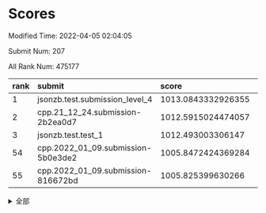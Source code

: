 # Scores

Modified Time: 2022-04-05 02:04:05

Submit Num: 207

All Rank Num: 475177

| rank |               submit               |       score        |       sigma        | pk_num |
| :--- | :--------------------------------- | :----------------- | :----------------- | :----- |
| 1    | jsonzb.test.submission_level_4     | 1013.0843332926355 | 0.8221489913555955 | 9180   |
| 2    | cpp.21_12_24.submission-2b2ea0d7   | 1012.5915024474057 | 0.8176718728823056 | 9186   |
| 3    | jsonzb.test.test_1                 | 1012.493003306147  | 0.8141165234290807 | 9182   |
| 54   | cpp.2022_01_09.submission-5b0e3de2 | 1005.8472424369284 | 0.7330185228376569 | 9184   |
| 55   | cpp.2022_01_09.submission-816672bd | 1005.825399630266  | 0.7278889424244914 | 9179   |


<details>
<summary>全部</summary>

| rank |                 submit                 |       score        |       sigma        | pk_num |
| :--- | :------------------------------------- | :----------------- | :----------------- | :----- |
| 1    | jsonzb.test.submission_level_4         | 1013.0843332926355 | 0.8221489913555955 | 9180   |
| 2    | cpp.21_12_24.submission-2b2ea0d7       | 1012.5915024474057 | 0.8176718728823056 | 9186   |
| 3    | jsonzb.test.test_1                     | 1012.493003306147  | 0.8141165234290807 | 9182   |
| 4    | gobigger.level_3.submission_level_3_18 | 1012.4695640622917 | 0.7886992723853485 | 9181   |
| 5    | gobigger.level_3.submission_level_3_10 | 1012.4047540699704 | 0.7703871952556707 | 9180   |
| 6    | gobigger.level_3.submission_level_3_45 | 1011.4899250987701 | 0.7717820517568965 | 9178   |
| 7    | gobigger.level_3.submission_level_3_21 | 1011.3465355643438 | 0.749380544061231  | 9181   |
| 8    | gobigger.level_3.submission_level_3_5  | 1011.2718523782779 | 0.7749464281146886 | 9175   |
| 9    | gobigger.level_3.submission_level_3_0  | 1010.7908655178628 | 0.7870900644717593 | 9183   |
| 10   | gobigger.level_3.submission_level_3_32 | 1010.7572667689083 | 0.769075882970285  | 9180   |
| 11   | gobigger.level_3.submission_level_3_13 | 1010.721576171262  | 0.7839785043808412 | 9184   |
| 12   | gobigger.level_3.submission_level_3_31 | 1010.6098848430601 | 0.7645325531160911 | 9182   |
| 13   | gobigger.level_3.submission_level_3_15 | 1010.5289027271307 | 0.829694288616937  | 9182   |
| 14   | gobigger.level_3.submission_level_3_36 | 1010.4622221600451 | 0.7590846517998949 | 9181   |
| 15   | gobigger.level_3.submission_level_3_12 | 1010.3917845093098 | 0.7731524935333238 | 9178   |
| 16   | gobigger.level_3.submission_level_3_16 | 1010.3889637365178 | 0.7425383516739322 | 9182   |
| 17   | gobigger.level_3.submission_level_3_11 | 1010.384359747938  | 0.7629070383733335 | 9177   |
| 18   | gobigger.level_3.submission_level_3_49 | 1010.3815221105264 | 0.7665712227602254 | 9185   |
| 19   | gobigger.level_3.submission_level_3_2  | 1010.3606671770013 | 0.7539224433093084 | 9182   |
| 20   | gobigger.level_3.submission_level_3_8  | 1010.3595025687929 | 0.7673790379582515 | 9187   |
| 21   | gobigger.level_3.submission_level_3_37 | 1010.3573266422006 | 0.7863526119723329 | 9183   |
| 22   | gobigger.level_3.submission_level_3_48 | 1010.3448869923469 | 0.7568753000770332 | 9183   |
| 23   | gobigger.level_3.submission_level_3_1  | 1010.2733765693432 | 0.7684862073226579 | 9177   |
| 24   | gobigger.level_3.submission_level_3_4  | 1010.259558235791  | 0.7355473281718367 | 9182   |
| 25   | gobigger.level_3.submission_level_3_44 | 1010.172200341638  | 0.7623853612400499 | 9180   |
| 26   | gobigger.level_3.submission_level_3_19 | 1010.1550276476628 | 0.7581794818047226 | 9181   |
| 27   | gobigger.level_3.submission_level_3_25 | 1010.1052486828916 | 0.7408281697028339 | 9184   |
| 28   | gobigger.level_3.submission_level_3_38 | 1010.0450480797565 | 0.7532998749248125 | 9186   |
| 29   | gobigger.level_3.submission_level_3_35 | 1009.9918961221073 | 0.7506662160934882 | 9180   |
| 30   | gobigger.level_3.submission_level_3_23 | 1009.873922780888  | 0.7614249991711313 | 9179   |
| 31   | gobigger.level_3.submission_level_3_27 | 1009.8439209773953 | 0.746002667901623  | 9183   |
| 32   | gobigger.level_3.submission_level_3_26 | 1009.8205397295583 | 0.75238491965168   | 9186   |
| 33   | gobigger.level_3.submission_level_3_42 | 1009.7383625784261 | 0.7699184895930845 | 9184   |
| 34   | gobigger.level_3.submission_level_3_17 | 1009.6544006081265 | 0.7721893050016237 | 9185   |
| 35   | gobigger.level_3.submission_level_3_28 | 1009.5734399306448 | 0.7445843848748159 | 9186   |
| 36   | gobigger.level_3.submission_level_3_20 | 1009.5259241317791 | 0.7442841190544439 | 9186   |
| 37   | gobigger.level_3.submission_level_3_22 | 1009.4407787912078 | 0.7600224610788073 | 9183   |
| 38   | gobigger.level_3.submission_level_3_47 | 1009.3876832061361 | 0.758830506603192  | 9177   |
| 39   | gobigger.level_3.submission_level_3_30 | 1009.2922290035774 | 0.7473522547459251 | 9179   |
| 40   | gobigger.level_3.submission_level_3_43 | 1009.2611028377208 | 0.7554122908553612 | 9181   |
| 41   | gobigger.level_3.submission_level_3_46 | 1009.203545749346  | 0.7346372958683111 | 9175   |
| 42   | gobigger.level_3.submission_level_3_34 | 1009.2018940696524 | 0.7482211583650069 | 9177   |
| 43   | gobigger.level_3.submission_level_3_41 | 1009.1520381872125 | 0.7521719523392485 | 9185   |
| 44   | gobigger.level_3.submission_level_3_6  | 1009.1364872090936 | 0.7821926579239514 | 9184   |
| 45   | gobigger.level_3.submission_level_3_40 | 1008.888675742919  | 0.7229647743947151 | 9187   |
| 46   | gobigger.level_3.submission_level_3_29 | 1008.8461908357427 | 0.7437766319025177 | 9178   |
| 47   | gobigger.level_3.submission_level_3_7  | 1008.8071402518566 | 0.7373977714956218 | 9178   |
| 48   | gobigger.level_3.submission_level_3_39 | 1008.7706229533549 | 0.7627275253370661 | 9182   |
| 49   | gobigger.level_3.submission_level_3_14 | 1008.7225325973778 | 0.7791237087625581 | 9180   |
| 50   | gobigger.level_3.submission_level_3_24 | 1008.5987716345245 | 0.7327385168196322 | 9179   |
| 51   | gobigger.level_3.submission_level_3_3  | 1008.5969675115472 | 0.7358430656066607 | 9186   |
| 52   | gobigger.level_3.submission_level_3_33 | 1008.3831856997756 | 0.7413440194300716 | 9179   |
| 53   | gobigger.level_3.submission_level_3_9  | 1008.326487263375  | 0.7534098168705173 | 9178   |
| 54   | cpp.2022_01_09.submission-5b0e3de2     | 1005.8472424369284 | 0.7330185228376569 | 9184   |
| 55   | cpp.2022_01_09.submission-816672bd     | 1005.825399630266  | 0.7278889424244914 | 9179   |
| 56   | gobigger.level_1.submission_level_1_5  | 1005.2982545656665 | 0.7159811403191925 | 9184   |
| 57   | gobigger.level_1.submission_level_1_34 | 1004.8509723216519 | 0.7080112517809136 | 9183   |
| 58   | gobigger.level_1.submission_level_1_36 | 1004.8072648083391 | 0.7236320446884887 | 9184   |
| 59   | gobigger.level_1.submission_level_1_28 | 1004.5052312663556 | 0.7249963788681574 | 9186   |
| 60   | gobigger.level_1.submission_level_1_24 | 1004.42508820465   | 0.7115650143673312 | 9183   |
| 61   | gobigger.level_1.submission_level_1_31 | 1004.4169301924538 | 0.7136207957926656 | 9182   |
| 62   | gobigger.level_1.submission_level_1_40 | 1004.3395937608398 | 0.7164189700695376 | 9179   |
| 63   | gobigger.level_1.submission_level_1_49 | 1004.3150539340305 | 0.7096212858479953 | 9185   |
| 64   | gobigger.level_1.submission_level_1_14 | 1004.0471921551646 | 0.7277225556987241 | 9181   |
| 65   | gobigger.level_1.submission_level_1_21 | 1003.9614379295281 | 0.7179531125566343 | 9181   |
| 66   | gobigger.level_1.submission_level_1_32 | 1003.9153432856987 | 0.7201796483449215 | 9184   |
| 67   | gobigger.level_1.submission_level_1_13 | 1003.7949786214192 | 0.7124934810212388 | 9180   |
| 68   | gobigger.level_1.submission_level_1_37 | 1003.739151833319  | 0.7081459010789438 | 9183   |
| 69   | gobigger.level_1.submission_level_1_46 | 1003.6786799568902 | 0.7041062250784274 | 9180   |
| 70   | gobigger.level_1.submission_level_1_11 | 1003.6270755343999 | 0.7192190944481053 | 9178   |
| 71   | gobigger.level_1.submission_level_1_22 | 1003.547185616634  | 0.7180101049242577 | 9183   |
| 72   | gobigger.level_1.submission_level_1_12 | 1003.5340366776641 | 0.723002781544737  | 9184   |
| 73   | gobigger.level_1.submission_level_1_25 | 1003.4744670656386 | 0.7168785783454577 | 9178   |
| 74   | gobigger.level_1.submission_level_1_17 | 1003.4256838647575 | 0.7189810148159336 | 9182   |
| 75   | gobigger.level_1.submission_level_1_3  | 1003.3891598443862 | 0.7179083279658404 | 9182   |
| 76   | gobigger.level_1.submission_level_1_48 | 1003.3613325197152 | 0.7230251232030488 | 9188   |
| 77   | gobigger.level_1.submission_level_1_10 | 1003.3252918413234 | 0.7104776864835431 | 9179   |
| 78   | gobigger.level_1.submission_level_1_39 | 1003.3077087124946 | 0.7170587493486336 | 9183   |
| 79   | gobigger.level_1.submission_level_1_47 | 1003.2957020788735 | 0.7241061243660508 | 9184   |
| 80   | gobigger.level_1.submission_level_1_9  | 1003.2079588929278 | 0.7177144859969409 | 9182   |
| 81   | gobigger.level_1.submission_level_1_41 | 1003.205028628677  | 0.7131208502949092 | 9182   |
| 82   | gobigger.level_1.submission_level_1_4  | 1003.1074014665253 | 0.7053445918355815 | 9183   |
| 83   | gobigger.level_1.submission_level_1_16 | 1003.0940170842248 | 0.710725577422246  | 9181   |
| 84   | gobigger.level_1.submission_level_1_27 | 1003.000493742139  | 0.7055283314104467 | 9182   |
| 85   | gobigger.level_1.submission_level_1_29 | 1002.9992673997746 | 0.7130407389907293 | 9187   |
| 86   | gobigger.level_1.submission_level_1_8  | 1002.9930160797408 | 0.7180098264707759 | 9178   |
| 87   | gobigger.level_1.submission_level_1_35 | 1002.8284100987826 | 0.7093751552527288 | 9187   |
| 88   | gobigger.level_1.submission_level_1_15 | 1002.8044689527371 | 0.7281409415632927 | 9181   |
| 89   | gobigger.level_1.submission_level_1_2  | 1002.7916494617662 | 0.7080879677958767 | 9186   |
| 90   | gobigger.level_1.submission_level_1_23 | 1002.7785373303683 | 0.7232279648589713 | 9183   |
| 91   | gobigger.level_1.submission_level_1_6  | 1002.7778453411704 | 0.7398713896062042 | 9178   |
| 92   | gobigger.level_1.submission_level_1_26 | 1002.7559765027032 | 0.7139684329975782 | 9183   |
| 93   | gobigger.level_1.submission_level_1_33 | 1002.7143026863331 | 0.704806744414635  | 9178   |
| 94   | gobigger.level_1.submission_level_1_45 | 1002.6242675377833 | 0.7149488999955936 | 9182   |
| 95   | gobigger.level_1.submission_level_1_19 | 1002.5554627804465 | 0.7146503492387759 | 9182   |
| 96   | gobigger.level_1.submission_level_1_20 | 1002.5470667476983 | 0.7177927657902018 | 9188   |
| 97   | gobigger.level_1.submission_level_1_44 | 1002.5109357477568 | 0.7193803199256722 | 9183   |
| 98   | gobigger.level_1.submission_level_1_30 | 1002.4869645851427 | 0.7217761987506783 | 9182   |
| 99   | gobigger.level_1.submission_level_1_38 | 1002.4793001206356 | 0.7095528427259238 | 9183   |
| 100  | gobigger.level_1.submission_level_1_42 | 1002.4224904390558 | 0.7186419933337888 | 9178   |
| 101  | gobigger.level_1.submission_level_1_18 | 1002.3159098405397 | 0.7123402164409287 | 9181   |
| 102  | gobigger.level_1.submission_level_1_7  | 1002.1963328882612 | 0.7172419142768007 | 9187   |
| 103  | gobigger.level_1.submission_level_1_43 | 1002.0809210419798 | 0.7097836289597899 | 9182   |
| 104  | gobigger.level_1.submission_level_1_1  | 1001.9298228662938 | 0.7091089382744512 | 9183   |
| 105  | gobigger.level_1.submission_level_1_0  | 1001.6426186495702 | 0.7053856865264951 | 9185   |
| 106  | gobigger.random.submission_random_39   | 997.6477301904416  | 0.706833022827275  | 9186   |
| 107  | gobigger.random.submission_random_27   | 997.5816710375628  | 0.7126166312119565 | 9185   |
| 108  | gobigger.random.submission_random_25   | 997.5778854241009  | 0.6963296623072027 | 9186   |
| 109  | gobigger.random.submission_random_16   | 997.3482986720146  | 0.709871693785687  | 9182   |
| 110  | gobigger.random.submission_random_38   | 997.2888454903689  | 0.7107708609160359 | 9184   |
| 111  | gobigger.random.submission_random_35   | 997.2112917319491  | 0.7053910664141775 | 9182   |
| 112  | gobigger.random.submission_random_49   | 997.0444061110932  | 0.7095555920677109 | 9176   |
| 113  | gobigger.random.submission_random_21   | 996.9901753501431  | 0.7070301908819346 | 9184   |
| 114  | gobigger.random.submission_random_18   | 996.8957075255303  | 0.7169122839522374 | 9184   |
| 115  | gobigger.random.submission_random_37   | 996.8827926231623  | 0.7032084803571111 | 9186   |
| 116  | gobigger.random.submission_random_3    | 996.8052143475342  | 0.7101999195921852 | 9183   |
| 117  | gobigger.random.submission_random_28   | 996.7534685225622  | 0.7214159831801772 | 9180   |
| 118  | gobigger.random.submission_random_34   | 996.7483869014324  | 0.6976256191707353 | 9183   |
| 119  | gobigger.random.submission_random_13   | 996.628778284291   | 0.7068705661362358 | 9186   |
| 120  | gobigger.random.submission_random_45   | 996.5593449994285  | 0.6995621063420003 | 9185   |
| 121  | gobigger.random.submission_random_9    | 996.5022293503519  | 0.705080078186389  | 9185   |
| 122  | gobigger.random.submission_random_31   | 996.4067605000793  | 0.708251290547844  | 9180   |
| 123  | gobigger.random.submission_random_42   | 996.334133239883   | 0.7184198969415071 | 9183   |
| 124  | gobigger.random.submission_random_4    | 996.3088579935395  | 0.7019239153512008 | 9184   |
| 125  | gobigger.random.submission_random_41   | 996.2798461259948  | 0.707008166977823  | 9179   |
| 126  | gobigger.random.submission_random_7    | 996.2486918234522  | 0.705964714850162  | 9184   |
| 127  | gobigger.random.submission_random_1    | 996.2451497739931  | 0.7203276248771923 | 9181   |
| 128  | gobigger.random.submission_random_44   | 996.2272014304491  | 0.715361856838656  | 9181   |
| 129  | gobigger.random.submission_random_14   | 996.2181790963673  | 0.7129145533795581 | 9181   |
| 130  | gobigger.random.submission_random_8    | 996.1008945446073  | 0.7033096209194146 | 9182   |
| 131  | gobigger.random.submission_random_19   | 996.0433251559784  | 0.7041959747910648 | 9185   |
| 132  | gobigger.random.submission_random_0    | 996.0202760789394  | 0.7069098088572234 | 9184   |
| 133  | gobigger.random.submission_random_46   | 995.9982371071562  | 0.6940319565166784 | 9183   |
| 134  | gobigger.random.submission_random_23   | 995.9972640329744  | 0.708341212689721  | 9180   |
| 135  | gobigger.random.submission_random_10   | 995.9916077945112  | 0.7154739850576557 | 9187   |
| 136  | gobigger.random.submission_random_33   | 995.987038062546   | 0.715231585600726  | 9185   |
| 137  | gobigger.random.submission_random_2    | 995.9615205225072  | 0.7181534757857669 | 9179   |
| 138  | gobigger.random.submission_random_22   | 995.9280877887991  | 0.6973543050434061 | 9183   |
| 139  | gobigger.random.submission_random_36   | 995.908931889564   | 0.7205868435340163 | 9186   |
| 140  | gobigger.random.submission_random_30   | 995.8574061555787  | 0.7069940006098321 | 9181   |
| 141  | gobigger.random.submission_random_11   | 995.7496795129641  | 0.7231320207642657 | 9184   |
| 142  | gobigger.random.submission_random_26   | 995.7286508377     | 0.7044585892781312 | 9182   |
| 143  | gobigger.random.submission_random_43   | 995.7180402467039  | 0.698325017143749  | 9177   |
| 144  | gobigger.random.submission_random_48   | 995.6767107109056  | 0.7017955826925666 | 9186   |
| 145  | gobigger.random.submission_random_32   | 995.6273449464302  | 0.7061224055507479 | 9183   |
| 146  | gobigger.random.submission_random_5    | 995.5855535793123  | 0.7186999333140446 | 9185   |
| 147  | gobigger.random.submission_random_20   | 995.4781012618399  | 0.717332379600451  | 9184   |
| 148  | gobigger.random.submission_random_47   | 995.4539553772815  | 0.7032889979981654 | 9181   |
| 149  | gobigger.random.submission_random_12   | 995.3072734551706  | 0.7226426454397752 | 9183   |
| 150  | gobigger.random.submission_random_17   | 995.2754040262201  | 0.7323089396961829 | 9180   |
| 151  | gobigger.random.submission_random_29   | 994.9426982644778  | 0.713635808480774  | 9186   |
| 152  | gobigger.random.submission_random_6    | 994.7488304426653  | 0.719239733934564  | 9181   |
| 153  | gobigger.random.submission_random_15   | 994.7387838498375  | 0.7012074050576448 | 9179   |
| 154  | gobigger.random.submission_random_40   | 994.62842000962    | 0.7230352857048177 | 9181   |
| 155  | gobigger.random.submission_random_24   | 994.4229862537807  | 0.7103182446951312 | 9186   |
| 156  | gobigger.level_2.submission_level_2_20 | 994.3505488571022  | 0.7174955418322061 | 9183   |
| 157  | gobigger.level_2.submission_level_2_27 | 993.9560923063319  | 0.7238103796615822 | 9184   |
| 158  | gobigger.level_2.submission_level_2_6  | 993.8620818018987  | 0.7364862779317622 | 9185   |
| 159  | gobigger.level_2.submission_level_2_0  | 993.6271255666046  | 0.73684924279442   | 9183   |
| 160  | gobigger.level_2.submission_level_2_13 | 993.5880590478661  | 0.7237194802898512 | 9180   |
| 161  | gobigger.level_2.submission_level_2_43 | 993.4350756481833  | 0.7259284716662995 | 9184   |
| 162  | gobigger.level_2.submission_level_2_33 | 992.9381059835205  | 0.7418189468295692 | 9177   |
| 163  | gobigger.level_2.submission_level_2_34 | 992.8797376072062  | 0.7271595973386978 | 9181   |
| 164  | gobigger.level_2.submission_level_2_23 | 992.8661981097798  | 0.7349764932759383 | 9179   |
| 165  | gobigger.level_2.submission_level_2_39 | 992.7330797777955  | 0.7473580683822371 | 9186   |
| 166  | gobigger.level_2.submission_level_2_46 | 992.6381076565319  | 0.7440276212589144 | 9181   |
| 167  | gobigger.level_2.submission_level_2_7  | 992.6372701627215  | 0.7436094338461408 | 9185   |
| 168  | gobigger.level_2.submission_level_2_17 | 992.6157925824403  | 0.7357980910083233 | 9180   |
| 169  | gobigger.level_2.submission_level_2_22 | 992.5375440521052  | 0.738576897234961  | 9180   |
| 170  | gobigger.level_2.submission_level_2_29 | 992.524445881284   | 0.73565029714188   | 9188   |
| 171  | gobigger.level_2.submission_level_2_21 | 992.4904827028632  | 0.7197676765813877 | 9185   |
| 172  | gobigger.level_2.submission_level_2_9  | 992.4036636972941  | 0.7501498068990702 | 9184   |
| 173  | gobigger.level_2.submission_level_2_12 | 992.3660419222567  | 0.7655052783761113 | 9177   |
| 174  | gobigger.level_2.submission_level_2_48 | 992.3281772194512  | 0.7409419083574139 | 9185   |
| 175  | gobigger.level_2.submission_level_2_42 | 992.3009507074361  | 0.7412627160751156 | 9179   |
| 176  | gobigger.level_2.submission_level_2_31 | 992.1184659715175  | 0.7471184671930727 | 9182   |
| 177  | gobigger.level_2.submission_level_2_49 | 992.1027121904738  | 0.7466054208053232 | 9185   |
| 178  | gobigger.level_2.submission_level_2_15 | 992.0681313334633  | 0.7536095285452612 | 9182   |
| 179  | gobigger.level_2.submission_level_2_25 | 992.0647201531649  | 0.7520263434246409 | 9178   |
| 180  | gobigger.level_2.submission_level_2_26 | 992.0289713334062  | 0.7455601803848284 | 9177   |
| 181  | gobigger.level_2.submission_level_2_10 | 991.9774002932579  | 0.7465501614959389 | 9181   |
| 182  | gobigger.level_2.submission_level_2_32 | 991.9319504572148  | 0.7471042873529563 | 9182   |
| 183  | gobigger.level_2.submission_level_2_37 | 991.9315238541479  | 0.7238752329944725 | 9180   |
| 184  | gobigger.level_2.submission_level_2_38 | 991.9183834651994  | 0.7433363327981438 | 9183   |
| 185  | gobigger.level_2.submission_level_2_19 | 991.9095304843505  | 0.7498512847299929 | 9183   |
| 186  | gobigger.level_2.submission_level_2_2  | 991.8976750834056  | 0.7522830769440764 | 9176   |
| 187  | gobigger.level_2.submission_level_2_24 | 991.8942884411748  | 0.749433813230288  | 9182   |
| 188  | gobigger.level_2.submission_level_2_18 | 991.7470824986723  | 0.7254263837331261 | 9177   |
| 189  | gobigger.level_2.submission_level_2_8  | 991.6716922884577  | 0.775825204030459  | 9185   |
| 190  | gobigger.level_2.submission_level_2_11 | 991.6233400934613  | 0.748825288732685  | 9187   |
| 191  | gobigger.level_2.submission_level_2_35 | 991.4962953046069  | 0.7474157780866137 | 9180   |
| 192  | gobigger.level_2.submission_level_2_4  | 991.4713527735827  | 0.734982750886911  | 9172   |
| 193  | gobigger.level_2.submission_level_2_41 | 991.4233324412309  | 0.7493238452519688 | 9187   |
| 194  | gobigger.level_2.submission_level_2_47 | 991.3598241879968  | 0.757193299973419  | 9181   |
| 195  | gobigger.level_2.submission_level_2_14 | 991.3533961647787  | 0.740411603790948  | 9187   |
| 196  | gobigger.level_2.submission_level_2_45 | 991.311506628708   | 0.7497167841280361 | 9185   |
| 197  | gobigger.level_2.submission_level_2_3  | 991.2696897023237  | 0.7479373613278384 | 9182   |
| 198  | gobigger.level_2.submission_level_2_30 | 991.0889883262613  | 0.7592676213812273 | 9179   |
| 199  | gobigger.level_2.submission_level_2_1  | 991.0093332136206  | 0.7582040353526802 | 9181   |
| 200  | gobigger.level_2.submission_level_2_44 | 990.9993946738206  | 0.7589465060019259 | 9177   |
| 201  | gobigger.level_2.submission_level_2_28 | 990.9340526626146  | 0.7668836013297173 | 9175   |
| 202  | gobigger.level_2.submission_level_2_36 | 990.901982733884   | 0.7694841955257925 | 9183   |
| 203  | gobigger.level_2.submission_level_2_40 | 990.6512601035655  | 0.7679003214248898 | 9186   |
| 204  | gobigger.level_2.submission_level_2_5  | 989.8253400656737  | 0.7719690464602074 | 9187   |
| 205  | gobigger.level_2.submission_level_2_16 | 989.7199516937832  | 0.782077794809729  | 9184   |
| 206  | gobigger.none.submission_none_1        | 977.2940419875844  | 1.3295197807672583 | 9186   |
| 207  | gobigger.none.submission_none_0        | 976.2000185454528  | 1.4528903382603051 | 9185   |

</details>